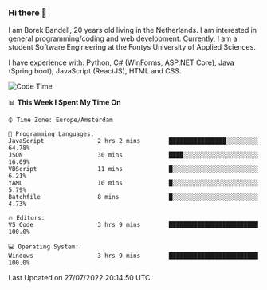 ### Hi there 👋

I am Borek Bandell, 20 years old living in the Netherlands. I am interested in general programming/coding and web development. Currently, I am a student Software Engineering at the Fontys University of Applied Sciences.

I have experience with: Python, C# (WinForms, ASP.NET Core), Java (Spring boot), JavaScript (ReactJS), HTML and CSS.

<!--START_SECTION:waka-->
![Code Time](http://img.shields.io/badge/Code%20Time-219%20hrs%2042%20mins-blue)

📊 **This Week I Spent My Time On** 

```text
⌚︎ Time Zone: Europe/Amsterdam

💬 Programming Languages: 
JavaScript               2 hrs 2 mins        ████████████████░░░░░░░░░   64.78% 
JSON                     30 mins             ████░░░░░░░░░░░░░░░░░░░░░   16.09% 
VBScript                 11 mins             █░░░░░░░░░░░░░░░░░░░░░░░░   6.21% 
YAML                     10 mins             █░░░░░░░░░░░░░░░░░░░░░░░░   5.79% 
Batchfile                8 mins              █░░░░░░░░░░░░░░░░░░░░░░░░   4.73%

🔥 Editors: 
VS Code                  3 hrs 9 mins        █████████████████████████   100.0%

💻 Operating System: 
Windows                  3 hrs 9 mins        █████████████████████████   100.0%

```


 Last Updated on 27/07/2022 20:14:50 UTC
<!--END_SECTION:waka-->

<!--**tcBorek2002/tcBorek2002** is a ✨ _special_ ✨ repository because its `README.md` (this file) appears on your GitHub profile.

Here are some ideas to get you started:

- 🔭 I’m currently working on ...
- 🌱 I’m currently learning ...
- 👯 I’m looking to collaborate on ...
- 🤔 I’m looking for help with ...
- 💬 Ask me about ...
- 📫 How to reach me: ...
- 😄 Pronouns: ...
- ⚡ Fun fact: ...
-->
